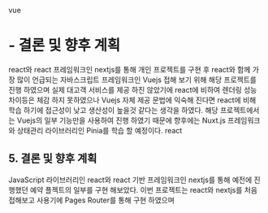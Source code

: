vue
# - 결론 및 향후 계획
react와 react 프레임워크인 nextjs를 통해 개인 프로젝트를 구현 후 react와 함께 가장 많이 언급되는 자바스크립트 프레임워크인 Vuejs 접해 보기 위해 해당 프로젝트를 진행 하였으며 실제 대고객 서비스를 제공 하진 않았기에 react에 비하여 렌더링 성능 차이등은 체감 하지 못하였으나 Vuejs 자체 제공 문법에 익숙해 진다면 react에 비해 학습 하기에 접근성이 낮고 생산성이 높을것 같다는 생각을 하였다. 해당 프로젝트에서는 Vuejs의 일부 기능만을 사용하여 진행 하였기 때문에 향후에는 Nuxt.js 프레임워크와 상태관리 라이브러리인 Pinia를 학습 할 예정이다.
react

## 5. 결론 및 향후 계획
JavaScript 라이브러리인 react와 react 기반 프레임워크인 nextjs를 통해 예전에 진행했던 예약 플젝트의 일부를 구현 해보았다. 이번 프로젝트는 react와 nextjs를 처음 접해보고 사용기에 Pages Router를 통해 구현 하였으며